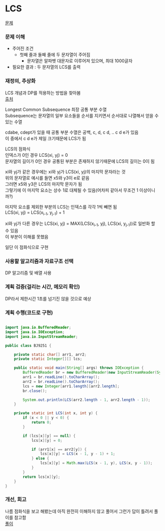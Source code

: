 # LCS
[문제](https://www.acmicpc.net/problem/9251)

### 문제 이해
- 주어진 조건  
  - 첫째 줄과 둘째 줄에 두 문자열이 주어짐  
    - 문자열은 알파벳 대문자로 이루어져 있으며, 최대 1000글자  
- 필요한 결과 : 두 문자열의 LCS를 출력  

### 재정의, 추상화
LCS 개념과 DP를 적용하는 방법을 찾아봄  
[출처](https://limdongjin.github.io/algorithms/LCS.html#sequence-%E1%84%8C%E1%85%A5%E1%86%BC%E1%84%8B%E1%85%B4)  

Longest Common Subsequence 최장 공통 부분 수열  
Subsequence는 문자열의 일부 요소들을 순서를 지키면서 순서대로 나열해서 얻을 수 있는 수열  

cdabe, cdept가 있을 때 공통 부분 수열은 공백, c, d, c d, .. c d e가 있음  
이 중에서 c d e가 제일 크기때문에 LCS가 됨  

LCS의 점화식  
인덱스가 0인 경우 LCS(xi, yj) = 0  
문자열의 길이가 0인 경우 공통된 부분은 존재하지 않기때문에 LCS의 길이는 0이 됨  

xi와 yj가 같은 경우에는 xi와 yj가 LCS(xi, yj)의 마지막 문자라는 것  
위의 문자열로 예시를 들면 x5와 y3이 e로 같음  
그러면 x5와 y3은 LCS의 마지막 문자가 됨  
그렇기에 이 마지막 요소는 상수 1로 대체될 수 있음(어차피 같아서 무조건 1 이상이니까?)  

마지막 요소를 제외한 부분의 LCS는 인덱스를 각각 1씩 빼면 됨  
LCS(xi, yj) = LCS(x<sub>i-1</sub>, y<sub>j-1</sub>) + 1    

xi와 yj가 다른 경우는 LCS(xi, yj) = MAX(LCS(x<sub>i-1</sub>, yj), LCS(xi, y<sub>j-1</sub>))로 일반화 할 수 있음  
이 부분이 이해를 못했음  

일단 이 점화식으로 구현  

### 사용할 알고리즘과 자료구조 선택
DP 알고리즘 및 배열 사용  

### 계획 검증(걸리는 시간, 메모리 확인)
DP라서 제한시간 1초를 넘기진 않을 것으로 예상  

### 계획 수행(코드로 구현)
```java

import java.io.BufferedReader;
import java.io.IOException;
import java.io.InputStreamReader;

public class BJ9251 {

    private static char[] arr1, arr2;
    private static Integer[][] lcs;

    public static void main(String[] args) throws IOException {
        BufferedReader br = new BufferedReader(new InputStreamReader(System.in));
        arr1 = br.readLine().toCharArray();
        arr2 = br.readLine().toCharArray();
        lcs = new Integer[arr1.length][arr2.length];
        br.close();

        System.out.println(LCS(arr2.length - 1, arr2.length - 1));
    }

    private static int LCS(int x, int y) {
        if (x < 0 || y < 0) {
            return 0;
        }

        if (lcs[x][y] == null) {
            lcs[x][y] = 0;

            if (arr1[x] == arr2[y]) {
                lcs[x][y] = LCS(x - 1, y - 1) + 1;
            } else {
                lcs[x][y] = Math.max(LCS(x - 1, y), LCS(x, y - 1));
            }
        }
        return lcs[x][y];
    }
}

```

### 개선, 회고
나름 점화식을 보고 해봤는데 아직 완전히 이해하지 않고 풀어서 그런가 답이 틀려서 풀이를 참고함  
[풀이](https://st-lab.tistory.com/139)  